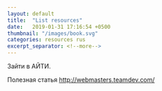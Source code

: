 ```yaml
---
layout: default
title:  "List resources"
date:   2019-01-31 17:16:54 +0500
thumbnail: "/images/book.svg"
categories: resources rus
excerpt_separator: <!--more-->
---
```


Зайти в АЙТИ.
<!--more-->

Полезная статья http://webmasters.teamdev.com/
